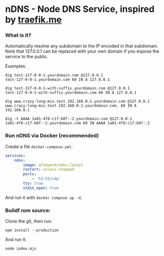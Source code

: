 # nDNS - Node DNS Service, inspired by [traefik.me](https://traefik.me)

### What is it?

Automatically resolve any subdomain to the IP encoded in that subdomain. Note that 127.0.0.1 can be replaced with your own domain if you expose the service to the public.

Examples:

```
dig test-127-0-0-1.yourdomain.com @127.0.0.1
test-127-0-0-1.yourdomain.com 60 IN A 127.0.0.1

dig test-127-0-0-1-with-suffix.yourdomain.com @127.0.0.1
test-127-0-0-1-with-suffix.yourdomain.com 60 IN A 127.0.0.1

dig www.crazy-long-mix.test.192.168.0.1.yourdomain.com @127.0.0.1
www.crazy-long-mix.test.192.168.0.1.yourdomain.com. 60 IN A 192.168.0.1

dig -t AAAA 1a01-4f8-c17-b8f--2.yourdomain.com @127.0.0.1
1a01-4f8-c17-b8f--2.yourdomain.com 60 IN AAAA 1a01:4f8:c17:b8f::2
```

### Run nDNS via Docker (recommended)

Create a file `docker-compose.yml`:

```YAML
services:
    ndns:
        image: afunworm/ndns:latest
        restart: unless-stopped
        ports:
            - '53:53/udp'
        tty: true
        stdin_open: true
```

And run it with `docker compose up -d`.

### Buildf rom source:

Clone the git, then run:

```
npm install --production
```

And run it:

```
node index.mjs
```
